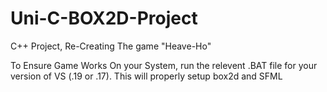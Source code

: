 # Uni-C-BOX2D-Project
C++ Project, Re-Creating The game "Heave-Ho"

To Ensure Game Works On your System, run the relevent .BAT file for your version of VS (.19 or .17). This will properly setup box2d and SFML
